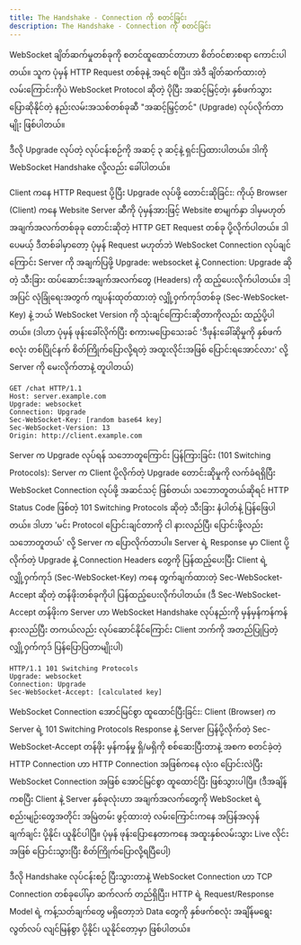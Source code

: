 ```yaml
---
title: The Handshake - Connection ကို စတင်ခြင်း
description: The Handshake - Connection ကို စတင်ခြင်း
---
```


WebSocket ချိတ်ဆက်မှုတစ်ခုကို စတင်ထူထောင်တာဟာ စိတ်ဝင်စားစရာ ကောင်းပါတယ်။ သူက ပုံမှန် HTTP Request တစ်ခုနဲ့ အရင် စပြီး၊ အဲဒီ ချိတ်ဆက်ထားတဲ့ လမ်းကြောင်းကိုပဲ WebSocket Protocol ဆိုတဲ့ ပိုပြီး အဆင့်မြင့်တဲ့၊ နှစ်ဖက်သွား ပြောဆိုနိုင်တဲ့ နည်းလမ်းအသစ်တစ်ခုဆီ "အဆင့်မြှင့်တင်" (Upgrade) လုပ်လိုက်တာမျိုး ဖြစ်ပါတယ်။

ဒီလို Upgrade လုပ်တဲ့ လုပ်ငန်းစဉ်ကို အဆင့် ၃ ဆင့်နဲ့ ရှင်းပြထားပါတယ်။ ဒါကို WebSocket Handshake လို့လည်း ခေါ်ပါတယ်။

Client ကနေ HTTP Request ပို့ပြီး Upgrade လုပ်ဖို့ တောင်းဆိုခြင်း:
ကိုယ့် Browser (Client) ကနေ Website Server ဆီကို ပုံမှန်အားဖြင့် Website စာမျက်နှာ ဒါမှမဟုတ် အချက်အလက်တစ်ခုခု တောင်းဆိုတဲ့ HTTP GET Request တစ်ခု ပို့လိုက်ပါတယ်။ ဒါပေမယ့် ဒီတစ်ခါမှာတော့ ပုံမှန် Request မဟုတ်ဘဲ WebSocket Connection လုပ်ချင်ကြောင်း Server ကို အချက်ပြဖို့ Upgrade: websocket နဲ့ Connection: Upgrade ဆိုတဲ့ သီးခြား ထပ်ဆောင်းအချက်အလက်တွေ (Headers) ကို ထည့်ပေးလိုက်ပါတယ်။ ဒါ့အပြင် လုံခြုံရေးအတွက် ကျပန်းထုတ်ထားတဲ့ လျှို့ဝှက်ကုဒ်တစ်ခု (Sec-WebSocket-Key) နဲ့ ဘယ် WebSocket Version ကို သုံးချင်ကြောင်းဆိုတာကိုလည်း ထည့်ပို့ပါတယ်။
(ဒါဟာ ပုံမှန် ဖုန်းခေါ်လိုက်ပြီး စကားမပြောသေးခင် 'ဒီဖုန်းခေါ်ဆိုမှုကို နှစ်ဖက်စလုံး တစ်ပြိုင်နက် စိတ်ကြိုက်ပြောလို့ရတဲ့ အထူးလိုင်းအဖြစ် ပြောင်းရအောင်လား' လို့ Server ကို မေးလိုက်တာနဲ့ တူပါတယ်)

```
GET /chat HTTP/1.1
Host: server.example.com
Upgrade: websocket
Connection: Upgrade
Sec-WebSocket-Key: [random base64 key]
Sec-WebSocket-Version: 13
Origin: http://client.example.com
```

Server က Upgrade လုပ်ရန် သဘောတူကြောင်း ပြန်ကြားခြင်း (101 Switching Protocols):
Server က Client ပို့လိုက်တဲ့ Upgrade တောင်းဆိုမှုကို လက်ခံရရှိပြီး WebSocket Connection လုပ်ဖို့ အဆင်သင့် ဖြစ်တယ်၊ သဘောတူတယ်ဆိုရင် HTTP Status Code ဖြစ်တဲ့ 101 Switching Protocols ဆိုတဲ့ သီးခြား နံပါတ်နဲ့ ပြန်ဖြေပါတယ်။ ဒါဟာ 'မင်း Protocol ပြောင်းချင်တာကို ငါ နားလည်ပြီ၊ ပြောင်းဖို့လည်း သဘောတူတယ်' လို့ Server က ပြောလိုက်တာပါ။ Server ရဲ့ Response မှာ Client ပို့လိုက်တဲ့ Upgrade နဲ့ Connection Headers တွေကို ပြန်ထည့်ပေးပြီး Client ရဲ့ လျှို့ဝှက်ကုဒ် (Sec-WebSocket-Key) ကနေ တွက်ချက်ထားတဲ့ Sec-WebSocket-Accept ဆိုတဲ့ တန်ဖိုးတစ်ခုကိုပါ ပြန်ထည့်ပေးလိုက်ပါတယ်။
(ဒီ Sec-WebSocket-Accept တန်ဖိုးက Server ဟာ WebSocket Handshake လုပ်နည်းကို မှန်မှန်ကန်ကန် နားလည်ပြီး တကယ်လည်း လုပ်ဆောင်နိုင်ကြောင်း Client ဘက်ကို အတည်ပြုပြတဲ့ လျှို့ဝှက်ကုဒ် ပြန်ပြောပြတာမျိုးပါ)

```
HTTP/1.1 101 Switching Protocols
Upgrade: websocket
Connection: Upgrade
Sec-WebSocket-Accept: [calculated key]
```

WebSocket Connection အောင်မြင်စွာ ထူထောင်ပြီးခြင်း:
Client (Browser) က Server ရဲ့ 101 Switching Protocols Response နဲ့ Server ပြန်ပို့လိုက်တဲ့ Sec-WebSocket-Accept တန်ဖိုး မှန်ကန်မှု ရှိ/မရှိကို စစ်ဆေးပြီးတာနဲ့ အစက စတင်ခဲ့တဲ့ HTTP Connection ဟာ HTTP Connection အဖြစ်ကနေ လုံးဝ ပြောင်းလဲပြီး WebSocket Connection အဖြစ် အောင်မြင်စွာ ထူထောင်ပြီး ဖြစ်သွားပါပြီ။
(ဒီအချိန်ကစပြီး Client နဲ့ Server နှစ်ခုလုံးဟာ အချက်အလက်တွေကို WebSocket ရဲ့ စည်းမျဉ်းတွေအတိုင်း အမြဲတမ်း ဖွင့်ထားတဲ့ လမ်းကြောင်းကနေ အပြန်အလှန် ချက်ချင်း ပို့နိုင်၊ ယူနိုင်ပါပြီ။ ပုံမှန် ဖုန်းပြောနေတာကနေ အထူးနှစ်လမ်းသွား Live လိုင်းအဖြစ် ပြောင်းသွားပြီး စိတ်ကြိုက်ပြောလို့ရပြီပေါ့)

ဒီလို Handshake လုပ်ငန်းစဉ် ပြီးသွားတာနဲ့ WebSocket Connection ဟာ TCP Connection တစ်ခုပေါ်မှာ ဆက်လက် တည်ရှိပြီး၊ HTTP ရဲ့ Request/Response Model ရဲ့ ကန့်သတ်ချက်တွေ မရှိတော့ဘဲ Data တွေကို နှစ်ဖက်စလုံး အချိန်မရွေး လွတ်လပ် လျင်မြန်စွာ ပို့နိုင်၊ ယူနိုင်တော့မှာ ဖြစ်ပါတယ်။
